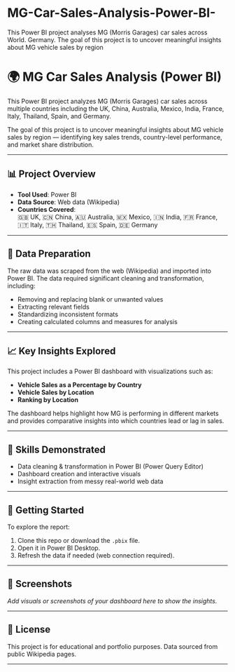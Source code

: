 # MG-Car-Sales-Analysis-Power-BI-
This Power BI project analyses MG (Morris Garages) car sales across World. Germany. The goal of this project is to uncover meaningful insights about MG vehicle sales by region 
# 🌍 MG Car Sales Analysis (Power BI)

This Power BI project analyzes MG (Morris Garages) car sales across multiple countries including the UK, China, Australia, Mexico, India, France, Italy, Thailand, Spain, and Germany.

The goal of this project is to uncover meaningful insights about MG vehicle sales by region — identifying key sales trends, country-level performance, and market share distribution.

---

## 📊 Project Overview

- **Tool Used**: Power BI
- **Data Source**: Web data (Wikipedia)
- **Countries Covered**:  
  🇬🇧 UK, 🇨🇳 China, 🇦🇺 Australia, 🇲🇽 Mexico, 🇮🇳 India, 🇫🇷 France, 🇮🇹 Italy, 🇹🇭 Thailand, 🇪🇸 Spain, 🇩🇪 Germany

---

## 🧹 Data Preparation

The raw data was scraped from the web (Wikipedia) and imported into Power BI. The data required significant cleaning and transformation, including:

- Removing and replacing blank or unwanted values
- Extracting relevant fields 
- Standardizing inconsistent formats
- Creating calculated columns and measures for analysis

---

## 📈 Key Insights Explored

This project includes a Power BI dashboard with visualizations such as:

- **Vehicle Sales as a Percentage by Country**
- **Vehicle Sales by Location**
- **Ranking by Location**

The dashboard helps highlight how MG is performing in different markets and provides comparative insights into which countries lead or lag in sales.

---

## 🧠 Skills Demonstrated

- Data cleaning & transformation in Power BI (Power Query Editor)
- Dashboard creation and interactive visuals
- Insight extraction from messy real-world web data

---

## 🚀 Getting Started

To explore the report:

1. Clone this repo or download the `.pbix` file.
2. Open it in Power BI Desktop.
3. Refresh the data if needed (web connection required).

---

## 📎 Screenshots

_Add visuals or screenshots of your dashboard here to show the insights._

---

## 📝 License

This project is for educational and portfolio purposes. Data sourced from public Wikipedia pages.

---

